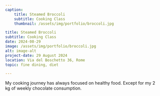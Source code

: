 ```yaml
---
caption:
    title: Steamed Broccoli
    subtitle: Cooking Class
    thumbnail: /assets/img/portfolio/broccoli.jpg

title: Steamed Broccoli
subtitle: Cooking Class
date: 2024-08-29
image: /assets/img/portfolio/broccoli.jpg
alt: image-alt
project-date: 29 August 2024
location: Via del Boschetto 36, Rome
topic: fine dining, diet

---
```

My cooking journey has always focused on healthy food. Except for my 2 kg of weekly chocolate consumption.